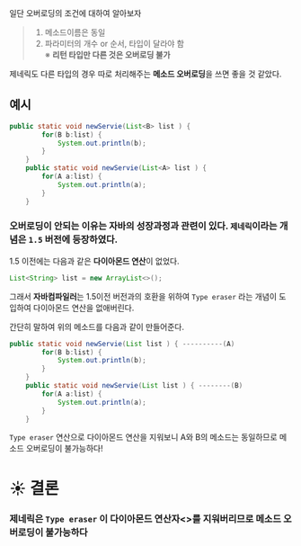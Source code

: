 일단 오버로딩의 조건에 대하여 알아보자

> 1. 메소드이름은 동일
> 2. 파라미터의 개수 or 순서, 타입이 달라야 함 <br>
>    ※ **리턴 타입만 다른 것은 오버로딩 불가**

제네릭도 다른 타입의 경우 따로 처리해주는 **메소드 오버로딩**을 쓰면 좋을 것 같았다.

## 예시

```java
public static void newServie(List<B> list ) {
		for(B b:list) {
			System.out.println(b);
		}
	}
	public static void newServie(List<A> list ) {
		for(A a:list) {
			System.out.println(a);
		}
	}
```

### 오버로딩이 안되는 이유는 자바의 성장과정과 관련이 있다. `제네릭`이라는 개념은 `1.5` 버전에 등장하였다.

1.5 이전에는 다음과 같은 **다이아몬드 연산**이 없었다.

```java
List<String> list = new ArrayList<>();
```

그래서 **자바컴파일러**는 1.5이전 버전과의 호환을 위하여 `Type eraser` 라는 개념이 도입하여 다이아몬드 연산을 없애버린다.

간단히 말하여 위의 메소드를 다음과 같이 만들어준다.

```java
public static void newServie(List list ) { ----------(A)
		for(B b:list) {
			System.out.println(b);
		}
	}
	public static void newServie(List list ) { --------(B)
		for(A a:list) {
			System.out.println(a);
		}
	}
```

`Type eraser` 연산으로 다이아몬드 연산을 지워보니 A와 B의 메소드는 동일하므로 메소드 오버로딩이 불가능하다!

# ☀️ 결론

### 제네릭은 `Type eraser` 이 다이아몬드 연산자<>를 지워버리므로 메소드 오버로딩이 불가능하다
